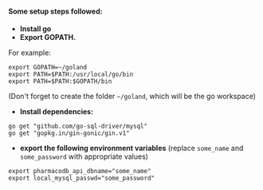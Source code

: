 #### Some setup steps followed:

* **Install go**
* **Export GOPATH.**

For example:
```
export GOPATH=~/goland
export PATH=$PATH:/usr/local/go/bin
export PATH=$PATH:$GOPATH/bin
```
(Don't forget to create the folder `~/goland`, which will be the go workspace)

* **Install dependencies:**

```
go get "github.com/go-sql-driver/mysql"
go get "gopkg.in/gin-gonic/gin.v1"
```

* **export the following environment variables** (replace `some_name` and `some_password` with appropriate values)

```
export pharmacodb_api_dbname="some_name"
export local_mysql_passwd="some_password"
```
